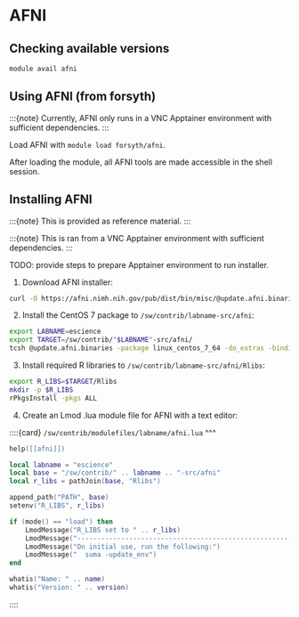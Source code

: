 # AFNI

## Checking available versions

```bash
module avail afni
```

## Using AFNI (from forsyth)

:::{note}
Currently, AFNI only runs in a VNC Apptainer environment with sufficient dependencies.
:::

Load AFNI with `module load forsyth/afni`.

After loading the module, all AFNI tools are made accessible in the shell session.

## Installing AFNI

:::{note}
This is provided as reference material.
:::

:::{note}
This is ran from a VNC Apptainer environment with sufficient dependencies.
:::

TODO: provide steps to prepare Apptainer environment to run installer.

1. Download AFNI installer:

```bash
curl -O https://afni.nimh.nih.gov/pub/dist/bin/misc/@update.afni.binaries
```

2. Install the CentOS 7 package to `/sw/contrib/labname-src/afni`:

```bash
export LABNAME=escience
export TARGET=/sw/contrib/"$LABNAME"-src/afni/
tcsh @update.afni.binaries -package linux_centos_7_64 -do_extras -bindir $TARGET
```

3. Install required R libraries to `/sw/contrib/labname-src/afni/Rlibs`:

```bash
export R_LIBS=$TARGET/Rlibs
mkdir -p $R_LIBS
rPkgsInstall -pkgs ALL
```

4. Create an Lmod .lua module file for AFNI with a text editor:

::::{card}
`/sw/contrib/modulefiles/labname/afni.lua`
^^^
```lua
help([[afni]])

local labname = "escience"
local base = "/sw/contrib/" .. labname .. "-src/afni"
local r_libs = pathJoin(base, "Rlibs")

append_path("PATH", base)
setenv("R_LIBS", r_libs)

if (mode() == "load") then
    LmodMessage("R_LIBS set to " .. r_libs)
    LmodMessage("------------------------------------------------------------")
    LmodMessage("On initial use, run the following:")
    LmodMessage("  suma -update_env")
end

whatis("Name: " .. name)
whatis("Version: " .. version)
```
::::
